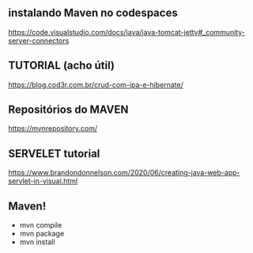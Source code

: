 ## instalando Maven no codespaces
https://code.visualstudio.com/docs/java/java-tomcat-jetty#_community-server-connectors

## TUTORIAL (acho útil)
https://blog.cod3r.com.br/crud-com-jpa-e-hibernate/

## Repositórios do MAVEN
https://mvnrepository.com/

## SERVELET tutorial
https://www.brandondonnelson.com/2020/06/creating-java-web-app-servlet-in-visual.html

## Maven!
- mvn compile
- mvn package
- mvn install